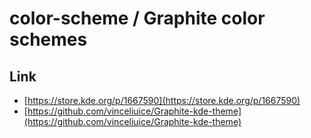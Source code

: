 

# color-scheme / Graphite color schemes


## Link

* [https://store.kde.org/p/1667590](https://store.kde.org/p/1667590)
* [https://github.com/vinceliuice/Graphite-kde-theme](https://github.com/vinceliuice/Graphite-kde-theme)
